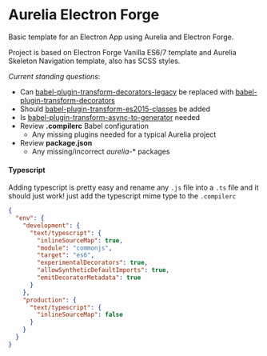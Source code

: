 # Aurelia Electron Forge

Basic template for an Electron App using Aurelia and Electron Forge.

Project is based on Electron Forge Vanilla ES6/7 template and Aurelia Skeleton Navigation template, also has SCSS styles.

*Current standing questions*:

 * Can [babel-plugin-transform-decorators-legacy](https://github.com/loganfsmyth/babel-plugin-transform-decorators-legacy) be replaced with [babel-plugin-transform-decorators](https://github.com/babel/babel/tree/master/packages/babel-plugin-transform-decorators)
 * Should [babel-plugin-transform-es2015-classes](https://github.com/babel/babel/tree/master/packages/babel-plugin-transform-es2015-classes) be added
 * Is [babel-plugin-transform-async-to-generator](https://github.com/babel/babel/tree/master/packages/babel-plugin-transform-async-to-generator) needed
 * Review **.compilerc** Babel configuration
 	* Any missing plugins needed for a typical Aurelia project
 * Review **package.json**
 	* Any missing/incorrect *aurelia-** packages


#### Typescript
Adding typescript is pretty easy and rename any `.js` file into a `.ts` file and it should just work!
just add the typescript mime type to the `.compilerc`
```json
{
  "env": {
    "development": {
      "text/typescript": {
        "inlineSourceMap": true,
        "module": "commonjs",
        "target": "es6",
        "experimentalDecorators": true,
        "allowSyntheticDefaultImports": true,
        "emitDecoratorMetadata": true
      }
    },
    "production": {
      "text/typescript": {
        "inlineSourceMap": false
      }
    }
  }
}
```
